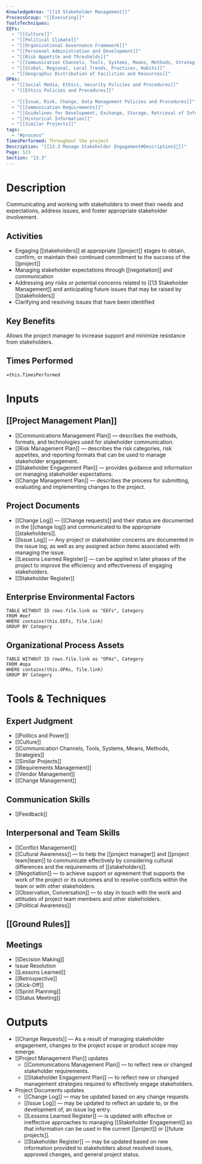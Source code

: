 ```yaml
---
KnowledgeArea: "[[13 Stakeholder Management]]"
ProcessGroup: "[[Executing]]"
ToolsTechniques: 
EEFs:
  - "[[Culture]]"
  - "[[Political Climate]]"
  - "[[Organizational Governance Framework]]"
  - "[[Personnel Administration and Development]]"
  - "[[Risk Appetite and Thresholds]]"
  - "[[Communication Channels, Tools, Systems, Means, Methods, Strategies]]"
  - "[[Global, Regional, Local Trends, Practices, Habits]]"
  - "[[Geographic Distribution of Facilities and Resources]]"
OPAs:
  - "[[Social Media, Ethics, Security Policies and Procedures]]"
  - "[[Ethics Policies and Procedures]]"
  
  - "[[Issue, Risk, Change, Data Management Policies and Procedures]]"
  - "[[Communication Requirements]]"
  - "[[Guidelines for Development, Exchange, Storage, Retrieval of Information]]"
  - "[[Historical Information]]"
  - "[[Similar Projects]]"
tags:
  - "#process"
TimesPerformed: Throughout the project
Description: "[[13.3 Manage Stakeholder Engagement#Description|📝]]"
Page: 523
Section: "13.3"
---
```

# Description
Communicating and working with stakeholders to meet their needs and expectations, address issues, and foster appropriate stakeholder involvement.
## Activities
- Engaging [[stakeholders]] at appropriate [[project]] stages to obtain, confirm, or maintain their continued commitment to the success of the [[project]]
- Managing stakeholder expectations through [[negotiation]] and communication
- Addressing any risks or potential concerns related to [[13 Stakeholder Management]] and anticipating future issues that may be raised by [[stakeholders]]
- Clarifying and resolving issues that have been identified
## Key Benefits
Allows the project manager to increase support and minimize resistance from stakeholders.
## Times Performed
`=this.TimesPerformed`
# Inputs
## [[Project Management Plan]]
- [[Communications Management Plan]] — describes the methods, formats, and technologies used for stakeholder communication.
- [[Risk Management Plan]] — describes the risk categories, risk appetites, and reporting formats that can be used to manage stakeholder engagement.
- [[Stakeholder Engagement Plan]] — provides guidance and information on managing stakeholder expectations.
- [[Change Management Plan]] — describes the process for submitting, evaluating and implementing changes to the project.
## Project Documents
- [[Change Log]] — [[Change requests]] and their status are documented in the [[change log]] and communicated to the appropriate [[stakeholders]].
- [[Issue Log]] — Any project or stakeholder concerns are documented in the issue log, as well as any assigned action items associated with managing the issue.
- [[Lessons Learned Register]] — can be applied in later phases of the project to improve the efficiency and effectiveness of engaging stakeholders.
- [[Stakeholder Register]]
## Enterprise Environmental Factors
```dataview
TABLE WITHOUT ID rows.file.link as "EEFs", Category
FROM #eef
WHERE contains(this.EEFs, file.link)
GROUP BY Category
```
## Organizational Process Assets
```dataview
TABLE WITHOUT ID rows.file.link as "OPAs", Category
FROM #opa
WHERE contains(this.OPAs, file.link)
GROUP BY Category
```
# Tools & Techniques
## Expert Judgment
- [[Politics and Power]]
- [[Culture]]
- [[Communication Channels, Tools, Systems, Means, Methods, Strategies]]
- [[Similar Projects]]
- [[Requirements Management]]
- [[Vendor Management]]
- [[Change Management]]
## Communication Skills
- [[Feedback]]
## Interpersonal and Team Skills
- [[Conflict Management]]
- [[Cultural Awareness]] — to help the [[project manager]] and [[project team|team]] to communicate effectively by considering cultural differences and the requirements of [[stakeholders]].
- [[Negotiation]]  — to achieve support or agreement that supports the work of the project or its outcomes and to resolve conflicts within the team or with other stakeholders.
- [[Observation, Conversation]] — to stay in touch with the work and attitudes of project team members and other stakeholders.
- [[Political Awareness]]
## [[Ground Rules]]
## Meetings
- [[Decision Making]]
- Issue Resolution
- [[Lessons Learned]]
- [[Retrospective]]
- [[Kick-Off]]
- [[Sprint Planning]]
- [[Status Meeting]]
# Outputs
- [[Change Requests]] — As a result of managing stakeholder engagement, changes to the project scope or product scope may emerge.
- [[Project Management Plan]] updates
	- [[Communications Management Plan]] — to reflect new or changed stakeholder requirements.
	- [[Stakeholder Engagement Plan]] — to reflect new or changed management strategies required to effectively engage stakeholders.
- Project Documents updates
	- [[Change Log]] — may be updated based on any change requests.
	- [[Issue Log]] — may be updated to reflect an update to, or the development of, an issue log entry.
	- [[Lessons Learned Register]] — is updated with effective or ineffective approaches to managing [[Stakeholder Engagement]] so that information can be used in the current [[project]] or [[future projects]].
	- [[Stakeholder Register]] — may be updated based on new information provided to stakeholders about resolved issues, approved changes, and general project status.